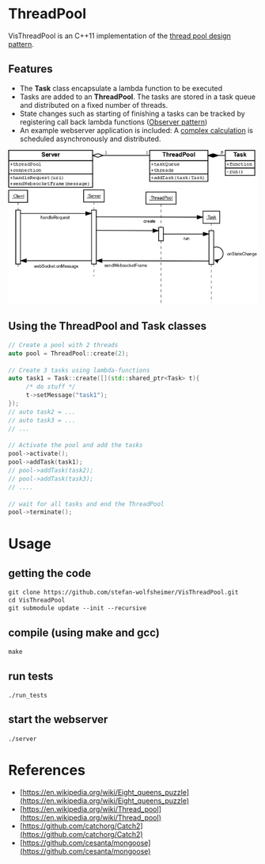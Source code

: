 # ThreadPool

VisThreadPool is an C++11 implementation of the [thread pool design pattern](https://en.wikipedia.org/wiki/Thread_pool).

## Features
- The **Task** class encapsulate a lambda function to be executed
- Tasks are added to an **ThreadPool**. The tasks are stored in a task queue and distributed on a fixed number of threads.
- State changes such as starting of finishing a tasks can be tracked by registering call back lambda functions ([Observer pattern](https://en.wikipedia.org/wiki/Observer_pattern))
- An example webserver application is included:
A [complex calculation](https://en.wikipedia.org/wiki/Eight_queens_puzzle) is scheduled asynchronously and distributed.

![class diagram](https://github.com/stefan-wolfsheimer/VisThreadPool/raw/master/doc/classdiagram.png)
![sequence diagram](https://github.com/stefan-wolfsheimer/VisThreadPool/raw/master/doc/sequenceDiagram.png)

## Using the ThreadPool and Task classes

```C++
// Create a pool with 2 threads
auto pool = ThreadPool::create(2);

// Create 3 tasks using lambda-functions
auto task1 = Task::create([](std::shared_ptr<Task> t){
     /* do stuff */
     t->setMessage("task1");
});
// auto task2 = ...
// auto task3 = ...
// ...

// Activate the pool and add the tasks
pool->activate();
pool->addTask(task1);
// pool->addTask(task2);
// pool->addTask(task3);
// ....

// wait for all tasks and end the ThreadPool
pool->terminate();
```

# Usage

## getting the code 
```
git clone https://github.com/stefan-wolfsheimer/VisThreadPool.git
cd VisThreadPool
git submodule update --init --recursive
```

## compile (using make and gcc)
```
make
```

## run tests
```
./run_tests
```

## start the webserver
```
./server
```
# References

- [https://en.wikipedia.org/wiki/Eight_queens_puzzle](https://en.wikipedia.org/wiki/Eight_queens_puzzle)
- [https://en.wikipedia.org/wiki/Thread_pool](https://en.wikipedia.org/wiki/Thread_pool)
- [https://github.com/catchorg/Catch2](https://github.com/catchorg/Catch2)
- [https://github.com/cesanta/mongoose](https://github.com/cesanta/mongoose)



